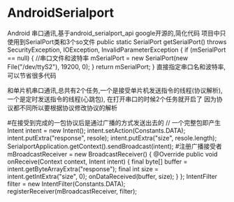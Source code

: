 # AndroidSerialport 
Android 串口通讯,基于android_serialport_api google开源的,简化代码
项目中只使用到SerialPort类和3个so文件
public static SerialPort getSerialPort() throws SecurityException, IOException, InvalidParameterException {
        if (mSerialPort == null) {
            //串口文件和波特率
            mSerialPort = new SerialPort(new File("/dev/ttyS2"), 19200, 0);
        }
        return mSerialPort;
}
直接指定串口名和波特率,可以节省很多代码

和单片机串口通讯,总共有2个任务,一个是接受单片机发送指令的线程(协议解析),一个是定时发送指令的线程(心跳包),
在打开串口的时候2个任务就开启了
因为协议都不同所以要根据协议修改协议的解析

#在接受到完成的一包协议后是通过广播的方式发送出去的
                    // 一个完整包即产生
                    Intent intent = new Intent();
                    intent.setAction(Constants.DATA);
                    intent.putExtra("response", resole);
                    intent.putExtra("size", resole.length);
                    SerialportApplication.getContext().sendBroadcast(intent);
#注册广播接受者
        mBroadcastReceiver = new BroadcastReceiver() {
            @Override
            public void onReceive(Context context, Intent intent) {
                final byte[] buffer = intent.getByteArrayExtra("response");
                final int size = intent.getIntExtra("size", 0);
                onDataReceived(buffer, size);
            }
        };
        IntentFilter filter = new IntentFilter(Constants.DATA);
        registerReceiver(mBroadcastReceiver, filter);

